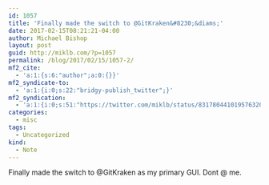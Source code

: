 ```yaml
---
id: 1057
title: 'Finally made the switch to @GitKraken&#8230;&diams;'
date: 2017-02-15T08:21:21-04:00
author: Michael Bishop
layout: post
guid: http://miklb.com/?p=1057
permalink: /blog/2017/02/15/1057-2/
mf2_cite:
  - 'a:1:{s:6:"author";a:0:{}}'
mf2_syndicate-to:
  - 'a:1:{i:0;s:22:"bridgy-publish_twitter";}'
mf2_syndication:
  - 'a:1:{i:0;s:51:"https://twitter.com/miklb/status/831780441019576320";}'
categories:
  - misc
tags:
  - Uncategorized
kind:
  - Note
---
```

Finally made the switch to @GitKraken as my primary GUI. Dont @ me.